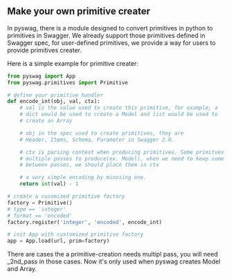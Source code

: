 ## Make your own primitive creater

In pyswag, there is a module designed to convert primitives in python to primitives in Swagger.
We already support those primitives defined in Swagger spec, for user-defined primitives, we provide a
way for users to provide primitives creater.

Here is a simple example for primitive creater:
```python
from pyswag import App
from pyswag.primitives import Primitive

# define your primitive handler
def encode_int(obj, val, ctx):
    # val is the value used to create this primitive, for example, a
    # dict would be used to create a Model and list would be used to
    # create an Array

    # obj in the spec used to create primitives, they are
    # Header, Items, Schema, Parameter in Swagger 2.0.

    # ctx is parsing context when producing primitives. Some primitves needs
    # multiple passes to produce(ex. Model), when we need to keep some globals
    # between passes, we should place them in ctx

    # a very simple encoding by minusing one.
    return int(val) - 1

# create a cusomized primitive factory
factory = Primitive()
# type == 'integer'
# format == 'encoded'
factory.register('integer', 'encoded', encode_int)

# init App with customized primitive factory
app = App.load(url, prim=factory)
```

There are cases the a primitive-creation needs multipl pass, you will need
_2nd_pass in those cases. Now it's only used when pyswag creates Model and Array.

